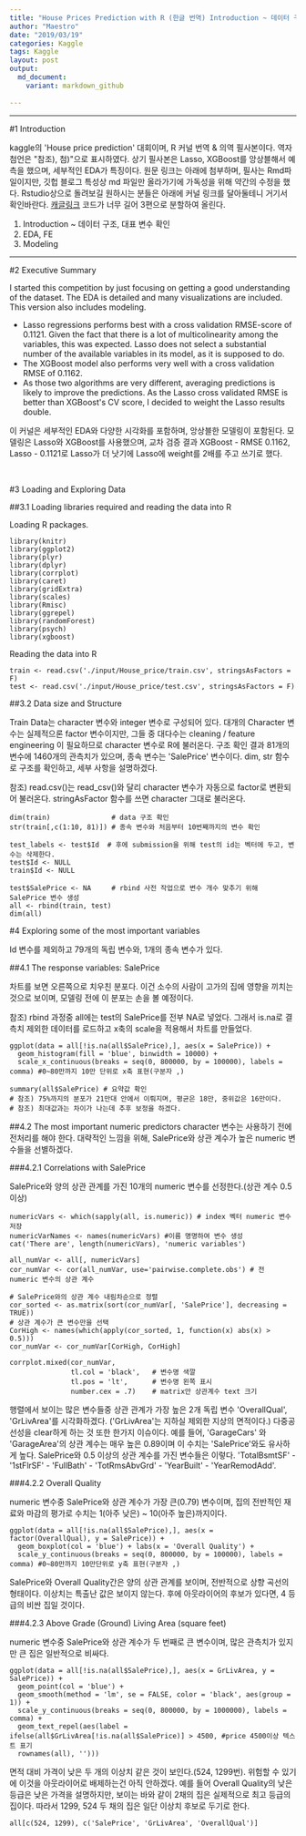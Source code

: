 ```yaml
---
title: "House Prices Prediction with R (한글 번역) Introduction ~ 데이터 구조, 대표 변수 확인"
author: "Maestro"
date: "2019/03/19"
categories: Kaggle
tags: Kaggle
layout: post
output: 
  md_document:
    variant: markdown_github
    
---
```




***

#1 Introduction

 kaggle의 'House price prediction' 대회이며, R 커널 번역 & 의역 필사본이다.
역자 첨언은 "참조), 첨)"으로 표시하였다.
상기 필사본은 Lasso, XGBoost를 앙상블해서 예측을 했으며, 세부적인 EDA가 특징이다.
원문 링크는 아래에 첨부하며, 필사는 Rmd파일이지만, 깃헙 블로그 특성상 md 파일만 올라가기에 가독성을 위해 약간의 수정을 했다.
Rstudio상으로 돌려보길 원하시는 분들은 아래에 커널 링크를 달아둘테니 거기서 확인바란다.
[캐글링크](https://www.kaggle.com/maestroyi/house-prices-prediction-with-r-to-korean/report?scriptVersionId=12633146)
코드가 너무 길어 3편으로 분할하여 올린다.
1. Introduction ~ 데이터 구조, 대표 변수 확인
2. EDA, FE
3. Modeling
***

#2 Executive Summary

I started this competition by just focusing on getting a good understanding of the dataset. 
The EDA is detailed and many visualizations are included. This version also includes modeling. 

* Lasso regressions performs best with a cross validation RMSE-score of 0.1121. 
Given the fact that there is a lot of multicolinearity among the variables, this was expected. 
Lasso does not select a substantial number of the available variables in its model, as it is supposed to do.
* The XGBoost model also performs very well with a cross validation RMSE of 0.1162. 
* As those two algorithms are very different, averaging predictions is likely to improve the predictions. 
As the Lasso cross validated RMSE is better than XGBoost's CV score, I decided to weight the Lasso results double.

 이 커널은 세부적인 EDA와 다양한 시각화를 포함하며, 앙상블한 모델링이 포함된다.
 모델링은 Lasso와 XGBoost를 사용했으며, 교차 검증 결과 XGBoost - RMSE 0.1162, Lasso - 0.1121로 Lasso가 더 낫기에 Lasso에 weight를 2배를 주고 쓰기로 했다.
 
 <br>
 
#3 Loading and Exploring Data
 
##3.1 Loading libraries required and reading the data into R
 
 Loading R packages.

```{r} 
library(knitr)
library(ggplot2)
library(plyr)
library(dplyr)
library(corrplot)
library(caret)
library(gridExtra)
library(scales)
library(Rmisc)
library(ggrepel)
library(randomForest)
library(psych)
library(xgboost)
```

Reading the data into R

```{r}
train <- read.csv('./input/House_price/train.csv', stringsAsFactors = F)
test <- read.csv('./input/House_price/test.csv', stringsAsFactors = F)
```

##3.2 Data size and Structure

 Train Data는 character 변수와 integer 변수로 구성되어 있다. 대개의 Character 변수는 실제적으론 factor 변수이지만, 그들 중 대다수는 cleaning / feature engineering 이 필요하므로 character 변수로 R에 불러온다. 
 구조 확인 결과 81개의 변수에 1460개의 관측치가 있으며, 종속 변수는 'SalePrice' 변수이다.
 dim, str 함수로 구조를 확인하고, 세부 사항을 설명하겠다.
<br>

 참조) read.csv()는 read_csv()와 달리 character 변수가 자동으로 factor로 변환되어 불러온다. stringAsFactor 함수를 쓰면 character 그대로 불러온다.
```{r}
dim(train)               # data 구조 확인
str(train[,c(1:10, 81)]) # 종속 변수와 처음부터 10번째까지의 변수 확인
```
 
```{r}
test_labels <- test$Id  # 후에 submission을 위해 test의 id는 벡터에 두고, 변수는 삭제한다.
test$Id <- NULL
train$Id <- NULL
```

```{r}
test$SalePrice <- NA     # rbind 사전 작업으로 변수 개수 맞추기 위해 SalePrice 변수 생성
all <- rbind(train, test)
dim(all)
```

#4 Exploring some of the most important variables

Id 변수를 제외하고 79개의 독립 변수와, 1개의 종속 변수가 있다.

##4.1 The response variables: SalePrice

 차트를 보면 오른쪽으로 치우친 분포다. 이건 소수의 사람이 고가의 집에 영향을 끼치는 것으로 보이며,
모델링 전에 이 분포는 손을 볼 예정이다.
<br>

 참조) rbind 과정중 all에는 test의 SalePrice를 전부 NA로 넣었다. 그래서 is.na로 결측치 제외한 데이터를 로드하고 x축의 scale을 적용해서 차트를 만들었다.

```{r}
ggplot(data = all[!is.na(all$SalePrice),], aes(x = SalePrice)) +
  geom_histogram(fill = 'blue', binwidth = 10000) +
  scale_x_continuous(breaks = seq(0, 800000, by = 100000), labels = comma) #0~80만까지 10만 단위로 x축 표현(구분자 ,)
```

```{r}
summary(all$SalePrice) # 요약값 확인
# 참조) 75%까지의 분포가 21만대 안에서 이뤄지며, 평균은 18만, 중위값은 16만이다. 
# 참조) 최대값과는 차이가 나는데 추후 보정을 하겠다.
```

##4.2 The most important numeric predictors
 character 변수는 사용하기 전에 전처리를 해야 한다. 대략적인 느낌을 위해, 
SalePrice와 상관 계수가 높은 numeric 변수들을 선별하겠다.

###4.2.1 Correlations with SalePrice

 SalePrice와 양의 상관 관계를 가진 10개의 numeric 변수를 선정한다.(상관 계수 0.5 이상)

```{r}
numericVars <- which(sapply(all, is.numeric)) # index 벡터 numeric 변수 저장
numericVarNames <- names(numericVars) #이름 명명하여 변수 생성
cat('There are', length(numericVars), 'numeric variables')

all_numVar <- all[, numericVars]
cor_numVar <- cor(all_numVar, use='pairwise.complete.obs') # 전 numeric 변수의 상관 계수

# SalePrice와의 상관 계수 내림차순으로 정렬
cor_sorted <- as.matrix(sort(cor_numVar[, 'SalePrice'], decreasing = TRUE))
# 상관 계수가 큰 변수만을 선택
CorHigh <- names(which(apply(cor_sorted, 1, function(x) abs(x) > 0.5)))
cor_numVar <- cor_numVar[CorHigh, CorHigh]

corrplot.mixed(cor_numVar, 
               tl.col = 'black',   # 변수명 색깔
               tl.pos = 'lt',      # 변수명 왼쪽 표시
               number.cex = .7)    # matrix안 상관계수 text 크기
```

 행렬에서 보이는 많은 변수들중 상관 관계가 가장 높은 2개 독립 변수 'OverallQual', 'GrLivArea'를 시각화하겠다.
('GrLivArea'는 지하실 제외한 지상의 면적이다.)
다중공선성을 clear하게 하는 것 또한 한가지 이슈이다. 예를 들어, 'GarageCars' 와 'GarageArea'의 상관 계수는 매우 높은 0.89이며 이 수치는 'SalePrice'와도 유사하게 높다. SalePrice와 0.5 이상의 상관 계수를 가진 변수들은 이렇다.
'TotalBsmtSF' - '1stFlrSF' - 'FullBath' - 'TotRmsAbvGrd' - 'YearBuilt' - 'YearRemodAdd'.


###4.2.2 Overall Quality

 numeric 변수중 SalePrice와 상관 계수가 가장 큰(0.79) 변수이며, 집의 전반적인 재료와 마감의 평가로 수치는 1(아주 낮은) ~ 10(아주 높은)까지이다.

```{r}
ggplot(data = all[!is.na(all$SalePrice),], aes(x = factor(OverallQual), y = SalePrice)) +
  geom_boxplot(col = 'blue') + labs(x = 'Overall Quality') +
  scale_y_continuous(breaks = seq(0, 800000, by = 100000), labels = comma) #0~80만까지 10만단위로 y축 표현(구분자 ,)
```

 SalePrice와 Overall Quality간은 양의 상관 관계를 보이며, 전반적으로 상향 곡선의 형태이다.
이상치는 특출난 값은 보이지 않는다. 후에 아웃라이어의 후보가 있다면, 4 등급의 비싼 집일 것이다.

###4.2.3 Above Grade (Ground) Living Area (square feet)

 numeric 변수중 SalePrice와 상관 계수가 두 번째로 큰 변수이며, 많은 관측치가 있지만 큰 집은 일반적으로 비싸다.

```{r}
ggplot(data = all[!is.na(all$SalePrice),], aes(x = GrLivArea, y = SalePrice)) +
  geom_point(col = 'blue') + 
  geom_smooth(method = 'lm', se = FALSE, color = 'black', aes(group = 1)) +
  scale_y_continuous(breaks = seq(0, 800000, by = 1000000), labels = comma) +
  geom_text_repel(aes(label = ifelse(all$GrLivArea[!is.na(all$SalePrice)] > 4500, #price 4500이상 텍스트 표기
  rownames(all), '')))
```

 면적 대비 가격이 낮은 두 개의 이상치 같은 것이 보인다.(524, 1299번). 
위험할 수 있기에 이것을 아웃라이어로 배제하는건 아직 안하겠다.
예를 들어 Overall Quality의 낮은 등급은 낮은 가격을 설명하지만, 보이는 바와 같이 2채의 집은 실제적으로 최고 등급의 집이다. 따라서 1299, 524 두 채의 집은 일단 이상치 후보로 두기로 한다.

```{r}
all[c(524, 1299), c('SalePrice', 'GrLivArea', 'OverallQual')]
```
